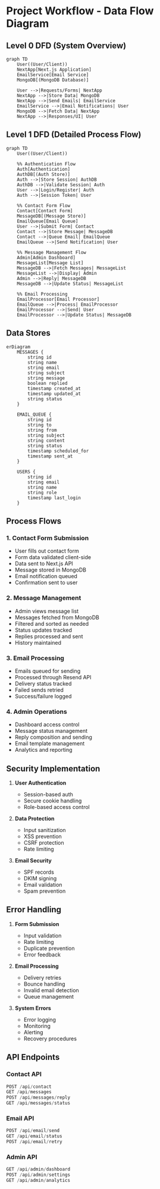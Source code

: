 # Project Workflow - Data Flow Diagram

## Level 0 DFD (System Overview)
```mermaid
graph TD
    User((User/Client))
    NextApp[Next.js Application]
    EmailService[Email Service]
    MongoDB[(MongoDB Database)]

    User -->|Requests/Forms| NextApp
    NextApp -->|Store Data| MongoDB
    NextApp -->|Send Emails| EmailService
    EmailService -->|Email Notifications| User
    MongoDB -->|Fetch Data| NextApp
    NextApp -->|Responses/UI| User
```

## Level 1 DFD (Detailed Process Flow)
```mermaid
graph TD
    User((User/Client))
    
    %% Authentication Flow
    Auth[Authentication]
    AuthDB[(Auth Store)]
    Auth -->|Store Session| AuthDB
    AuthDB -->|Validate Session| Auth
    User -->|Login/Register| Auth
    Auth -->|Session Token| User

    %% Contact Form Flow
    Contact[Contact Form]
    MessageDB[(Message Store)]
    EmailQueue[Email Queue]
    User -->|Submit Form| Contact
    Contact -->|Store Message| MessageDB
    Contact -->|Queue Email| EmailQueue
    EmailQueue -->|Send Notification| User

    %% Message Management Flow
    Admin[Admin Dashboard]
    MessageList[Message List]
    MessageDB -->|Fetch Messages| MessageList
    MessageList -->|Display| Admin
    Admin -->|Reply| MessageDB
    MessageDB -->|Update Status| MessageList

    %% Email Processing
    EmailProcessor[Email Processor]
    EmailQueue -->|Process| EmailProcessor
    EmailProcessor -->|Send| User
    EmailProcessor -->|Update Status| MessageDB
```

## Data Stores
```mermaid
erDiagram
    MESSAGES {
        string id
        string name
        string email
        string subject
        string message
        boolean replied
        timestamp created_at
        timestamp updated_at
        string status
    }
    
    EMAIL_QUEUE {
        string id
        string to
        string from
        string subject
        string content
        string status
        timestamp scheduled_for
        timestamp sent_at
    }
    
    USERS {
        string id
        string email
        string name
        string role
        timestamp last_login
    }
```

## Process Flows

### 1. Contact Form Submission
- User fills out contact form
- Form data validated client-side
- Data sent to Next.js API
- Message stored in MongoDB
- Email notification queued
- Confirmation sent to user

### 2. Message Management
- Admin views message list
- Messages fetched from MongoDB
- Filtered and sorted as needed
- Status updates tracked
- Replies processed and sent
- History maintained

### 3. Email Processing
- Emails queued for sending
- Processed through Resend API
- Delivery status tracked
- Failed sends retried
- Success/failure logged

### 4. Admin Operations
- Dashboard access control
- Message status management
- Reply composition and sending
- Email template management
- Analytics and reporting

## Security Implementation

1. **User Authentication**
   - Session-based auth
   - Secure cookie handling
   - Role-based access control

2. **Data Protection**
   - Input sanitization
   - XSS prevention
   - CSRF protection
   - Rate limiting

3. **Email Security**
   - SPF records
   - DKIM signing
   - Email validation
   - Spam prevention

## Error Handling

1. **Form Submission**
   - Input validation
   - Rate limiting
   - Duplicate prevention
   - Error feedback

2. **Email Processing**
   - Delivery retries
   - Bounce handling
   - Invalid email detection
   - Queue management

3. **System Errors**
   - Error logging
   - Monitoring
   - Alerting
   - Recovery procedures

## API Endpoints

### Contact API
```typescript
POST /api/contact
GET /api/messages
POST /api/messages/reply
GET /api/messages/status
```

### Email API
```typescript
POST /api/email/send
GET /api/email/status
POST /api/email/retry
```

### Admin API
```typescript
GET /api/admin/dashboard
POST /api/admin/settings
GET /api/admin/analytics
``` 